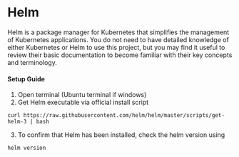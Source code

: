 # Helm

Helm is a package manager for Kubernetes that simplifies the management of Kubernetes applications. You do not need to have detailed knowledge of either Kubernetes or Helm to use this project, but you may find it useful to review their basic documentation to become familiar with their key concepts and terminology.

#### Setup Guide

1. Open terminal \(Ubuntu terminal if windows\)
2. Get Helm executable via official install script

```text
curl https://raw.githubusercontent.com/helm/helm/master/scripts/get-helm-3 | bash
```

   3. To confirm that Helm has been installed, check the helm version using

```text
helm version
```

